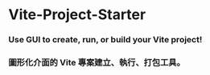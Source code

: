 # Vite-Project-Starter
### Use GUI to create, run, or build your Vite project!
### 圖形化介面的 Vite 專案建立、執行、打包工具。
